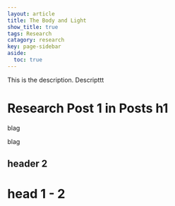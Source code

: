 ```yaml
---
layout: article
title: The Body and Light
show_title: true
tags: Research
catagory: research
key: page-sidebar
aside:
  toc: true
---
```


This is the description. Descripttt

<!--more-->

# Research Post 1 in Posts h1
blag


blag

## header 2


# head 1 - 2
